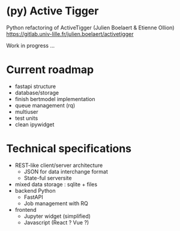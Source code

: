 # (py) Active Tigger

Python refactoring of ActiveTigger (Julien Boelaert & Etienne Ollion) https://gitlab.univ-lille.fr/julien.boelaert/activetigger

Work in progress ...

# Current roadmap

- fastapi structure
- database/storage
- finish bertmodel implementation
- queue management (rq)
- multiuser
- test units
- clean ipywidget

# Technical specifications

- REST-like client/server architecture
    - JSON for data interchange format
    - State-ful serversite
- mixed data storage : sqlite + files
- backend Python
    - FastAPI
    - Job management with RQ
- frontend
    - Jupyter widget (simplified)
    - Javascript (React ? Vue ?)
